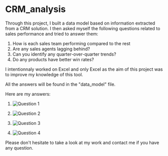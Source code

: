 # CRM_analysis
Through this project, I built a data model based on information extracted from a CRM solution. I then asked myself the following questions related to sales performance and tried to answer them: 
1. How is each sales team performing compared to the rest
2. Are any sales agents lagging behind?
3. Can you identify any quarter-over-quarter trends?
4. Do any products have better win rates?

I intentionnaly worked on Excel and only Excel as the aim of this project was to improve my knowledge of this tool.

All the answers will be found in the "data_model" file. 

Here are my answers: 
1. ![Question 1](https://github.com/user-attachments/assets/93153a24-91ea-4c1e-ac3b-4020c1c3bd79)
  
2. ![Question 2](https://github.com/user-attachments/assets/ec265df6-bb19-4fab-8c64-f0a7e422caf4)

3. ![Question 3](https://github.com/user-attachments/assets/12328827-5b80-40d3-8ad6-cbae62720089)

4. ![Question 4](https://github.com/user-attachments/assets/097f7c28-7a75-46a3-b2bf-cd3964e2d00c)

Please don't hesitate to take a look at my work and contact me if you have any question. 
